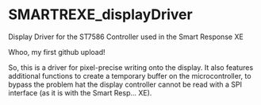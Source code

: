 # SMARTREXE_displayDriver
Display Driver for the ST7586 Controller used in the Smart Response XE

Whoo, my first github upload!

So, this is a driver for pixel-precise writing onto the display.
It also features additional functions to create a temporary buffer on the microcontroller,
to bypass the problem hat the display controller cannot be read with a SPI interface (as it is with the Smart Resp... XE).
